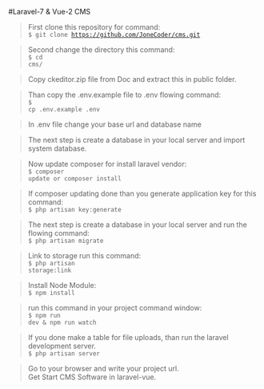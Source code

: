 #Laravel-7 & Vue-2 CMS
>First clone this repository for command:<br/>
<code>$ git clone https://github.com/JoneCoder/cms.git</code><br/>

>Second change the directory this command:<br/>
<code>$ cd cms/</code><br/>

>Copy ckeditor.zip file from Doc and extract this in public folder.<br>

>Than copy the .env.example file to .env flowing command:<br/>
<code>$ cp .env.example .env</code></br>

>In .env file change your base url and database name<br/>

>The next step is create a database in your local server and import system database.<br/>

>Now update composer for install laravel vendor:<br/>
<code>$ composer update or composer install</code><br/>

>If composer updating done than you generate application key for this command:<br/>
<code>$ php artisan key:generate</code><br/>

>The next step is create a database in your local server and run the flowing command:<br/>
<code>$ php artisan migrate</code><br/>

>Link to storage run this command:<br>
<code>$ php artisan storage:link</code>

>Install Node Module:<br>
<code>$ npm install</code>

>run this command in your project command window:<br> 
<code>$ npm run dev & npm run watch</code>

>If you done make a table for file uploads, than run the laravel development server.<br/>
<code>$ php artisan server</code><br/>

>Go to your browser and write your project url.<br>
>Get Start CMS Software in laravel-vue.
